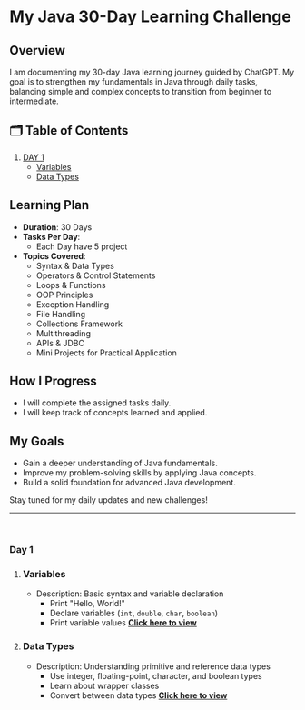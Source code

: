 # My Java 30-Day Learning Challenge

## Overview
I am documenting my 30-day Java learning journey guided by ChatGPT. My goal is to strengthen my fundamentals in Java through daily tasks, balancing simple and complex concepts to transition from beginner to intermediate.

## 🗂️ Table of Contents
1. [DAY 1](#day-1)
   + [Variables](#variables)
   + [Data Types](#data-types)


## **Learning Plan**  
- **Duration**: 30 Days  
- **Tasks Per Day**:  
  - Each Day have 5 project 
- **Topics Covered**:  
  - Syntax & Data Types  
  - Operators & Control Statements  
  - Loops & Functions  
  - OOP Principles  
  - Exception Handling  
  - File Handling  
  - Collections Framework  
  - Multithreading  
  - APIs & JDBC  
  - Mini Projects for Practical Application  

## How I Progress
- I will complete the assigned tasks daily.
- I will keep track of concepts learned and applied.

## My Goals
- Gain a deeper understanding of Java fundamentals.
- Improve my problem-solving skills by applying Java concepts.
- Build a solid foundation for advanced Java development.

Stay tuned for my daily updates and new challenges!
<hr><br>

### **Day 1**

1. ### **Variables**
   + Description: Basic syntax and variable declaration
     - Print "Hello, World!"
     - Declare variables (`int`, `double`, `char`, `boolean`)
     - Print variable values
   **[Click here to view](#)**

2. ### **Data Types**
   + Description: Understanding primitive and reference data types
     - Use integer, floating-point, character, and boolean types
     - Learn about wrapper classes
     - Convert between data types
   **[Click here to view](#)**
